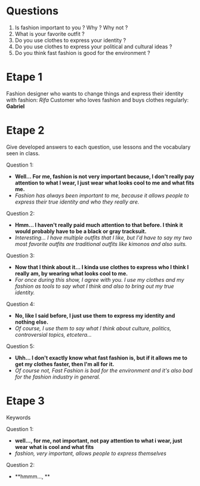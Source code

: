 # Questions
1. Is fashion important to you ? Why ? Why not ?
2. What is your favorite outfit ?
3. Do you use clothes to express your identity ?
4. Do you use clothes to express your political and cultural ideas ?
5. Do you think fast fashion is good for the environment ?
# Etape 1

Fashion designer who wants to change things and express their identity with fashion: *Rifa*
Customer who loves fashion and buys clothes regularly: **Gabriel**
# Etape 2

Give developed answers to each question, use lessons and the vocabulary seen in class.

Question 1:
- **Well… For me, fashion is not very important because, I don't really pay attention to what I wear, I just wear what looks cool to me and what fits me.**
- *Fashion has always been important to me, because it allows people to express their true identity and who they really are.*

Question 2:
- **Hmm... I haven't really paid much attention to that before. I think it would probably have to be a black or gray tracksuit.**
- *Interesting... I have multiple outfits that I like, but I'd have to say my two most favorite outfits are traditional outfits like kimonos and also suits.*

Question 3: 
- **Now that I think about it... I kinda use clothes to express who I think I really am, by wearing what looks cool to me.**
- *For once during this show, I agree with you. I use my clothes and my fashion as tools to say what I think and also to bring out my true identity.*

Question 4:
- **No, like I said before, I just use them to express my identity and nothing else.**
- *Of course, I use them to say what I think about culture, politics, controversial topics, etcetera...*

Question 5:
- **Uhh... I don't exactly know what fast fashion is, but if it allows me to get my clothes faster, then I'm all for it.**
- *Of course not, Fast Fashion is bad for the environment and it's also bad for the fashion industry in general.*

# Etape 3 

Keywords

Question 1:
- **well..., for me, not important, not pay attention to what i wear, just wear what is cool and what fits**
- *fashion, very important, allows people to express themselves*

Question 2:
- **hmmm..., **